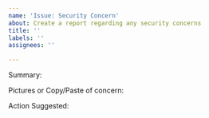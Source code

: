 ```yaml
---
name: 'Issue: Security Concern'
about: Create a report regarding any security concerns
title: ''
labels: ''
assignees: ''

---
```


Summary:

Pictures or Copy/Paste of concern:

Action Suggested:
